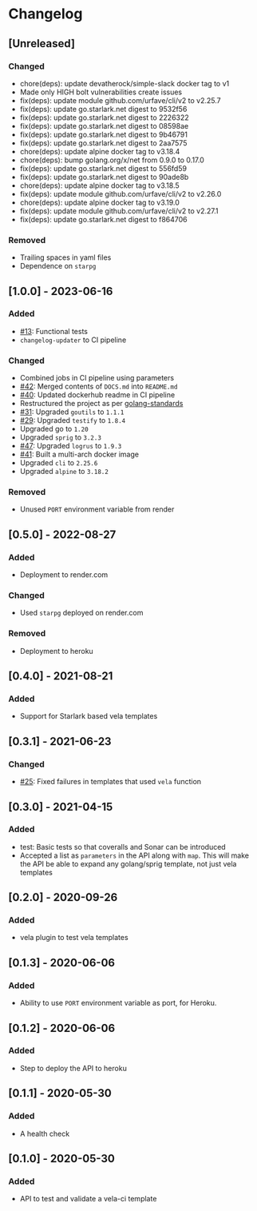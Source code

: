 # Changelog

## [Unreleased]
### Changed
- chore(deps): update devatherock/simple-slack docker tag to v1
- Made only HIGH bolt vulnerabilities create issues
- fix(deps): update module github.com/urfave/cli/v2 to v2.25.7
- fix(deps): update go.starlark.net digest to 9532f56
- fix(deps): update go.starlark.net digest to 2226322
- fix(deps): update go.starlark.net digest to 08598ae
- fix(deps): update go.starlark.net digest to 9b46791
- fix(deps): update go.starlark.net digest to 2aa7575
- chore(deps): update alpine docker tag to v3.18.4
- chore(deps): bump golang.org/x/net from 0.9.0 to 0.17.0
- fix(deps): update go.starlark.net digest to 556fd59
- fix(deps): update go.starlark.net digest to 90ade8b
- chore(deps): update alpine docker tag to v3.18.5
- fix(deps): update module github.com/urfave/cli/v2 to v2.26.0
- chore(deps): update alpine docker tag to v3.19.0
- fix(deps): update module github.com/urfave/cli/v2 to v2.27.1
- fix(deps): update go.starlark.net digest to f864706

### Removed
- Trailing spaces in yaml files
- Dependence on `starpg`

## [1.0.0] - 2023-06-16
### Added
- [#13](https://github.com/devatherock/vela-template-tester/issues/13): Functional tests
- `changelog-updater` to CI pipeline

### Changed
- Combined jobs in CI pipeline using parameters
- [#42](https://github.com/devatherock/vela-template-tester/issues/42): Merged contents of `DOCS.md` into `README.md`
- [#40](https://github.com/devatherock/vela-template-tester/issues/40): Updated dockerhub readme in CI pipeline
- Restructured the project as per [golang-standards](https://github.com/golang-standards/project-layout)
- [#31](https://github.com/devatherock/vela-template-tester/issues/31): Upgraded `goutils` to `1.1.1`
- [#29](https://github.com/devatherock/vela-template-tester/issues/29): Upgraded `testify` to `1.8.4`
- Upgraded go to `1.20`
- Upgraded `sprig` to `3.2.3`
- [#47](https://github.com/devatherock/vela-template-tester/issues/47): Upgraded `logrus` to `1.9.3`
- [#41](https://github.com/devatherock/vela-template-tester/issues/41): Built a multi-arch docker image
- Upgraded `cli` to `2.25.6`
- Upgraded `alpine` to `3.18.2`

### Removed
- Unused `PORT` environment variable from render

## [0.5.0] - 2022-08-27
### Added
- Deployment to render.com

### Changed
- Used `starpg` deployed on render.com

### Removed
- Deployment to heroku

## [0.4.0] - 2021-08-21
### Added
- Support for Starlark based vela templates

## [0.3.1] - 2021-06-23
### Changed
- [#25](https://github.com/devatherock/vela-template-tester/issues/25): Fixed failures in templates that used `vela` function

## [0.3.0] - 2021-04-15
### Added
- test: Basic tests so that coveralls and Sonar can be introduced
- Accepted a list as `parameters` in the API along with `map`. This will make the API be able to expand any golang/sprig template, not just vela templates

## [0.2.0] - 2020-09-26
### Added
- vela plugin to test vela templates

## [0.1.3] - 2020-06-06
### Added
- Ability to use `PORT` environment variable as port, for Heroku.

## [0.1.2] - 2020-06-06
### Added
- Step to deploy the API to heroku

## [0.1.1] - 2020-05-30
### Added
- A health check

## [0.1.0] - 2020-05-30
### Added
- API to test and validate a vela-ci template